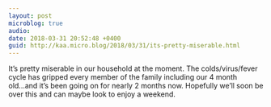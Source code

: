 ```yaml
---
layout: post
microblog: true
audio: 
date: 2018-03-31 20:52:48 +0400
guid: http://kaa.micro.blog/2018/03/31/its-pretty-miserable.html
---
```

It’s pretty miserable in our household at the moment. The colds/virus/fever cycle has gripped every member of the family including our 4 month old...and it’s been going on for nearly 2 months now. Hopefully we’ll soon be over this and can maybe look to enjoy a weekend.
